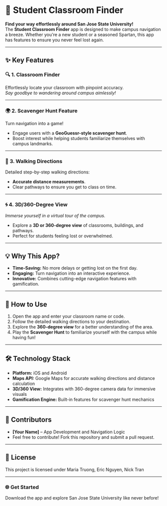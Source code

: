 # 🏫 **Student Classroom Finder**

**Find your way effortlessly around San Jose State University!**  
The **Student Classroom Finder** app is designed to make campus navigation a breeze. Whether you're a new student or a seasoned Spartan, this app has features to ensure you never feel lost again.

---

## ✨ **Key Features**

### 🔍 **1. Classroom Finder**
Effortlessly locate your classroom with pinpoint accuracy.  
_Say goodbye to wandering around campus aimlessly!_

---

### 🌍 **2. Scavenger Hunt Feature**
Turn navigation into a game!  
- Engage users with a **GeoGuessr-style scavenger hunt**.  
- Boost interest while helping students familiarize themselves with campus landmarks.

---

### 🚶 **3. Walking Directions**
Detailed step-by-step walking directions:  
- **Accurate distance measurements**.  
- Clear pathways to ensure you get to class on time.

---

### 🌀 **4. 3D/360-Degree View**
_Immerse yourself in a virtual tour of the campus._  
- Explore a **3D or 360-degree view** of classrooms, buildings, and pathways.  
- Perfect for students feeling lost or overwhelmed.

---

## 💡 **Why This App?**
- **Time-Saving:** No more delays or getting lost on the first day.  
- **Engaging:** Turn navigation into an interactive experience.  
- **Innovative:** Combines cutting-edge navigation features with gamification.

---

## 📱 **How to Use**
1. Open the app and enter your classroom name or code.
2. Follow the detailed walking directions to your destination.
3. Explore the **360-degree view** for a better understanding of the area.
4. Play the **Scavenger Hunt** to familiarize yourself with the campus while having fun!

---

## 🛠️ **Technology Stack**
- **Platform:** iOS and Android
- **Maps API:** Google Maps for accurate walking directions and distance calculation
- **3D/360 View:** Integrates with 360-degree camera data for immersive visuals
- **Gamification Engine:** Built-in features for scavenger hunt mechanics

---

## 🌟 **Contributors**
- **[Your Name]** – App Development and Navigation Logic  
- Feel free to contribute! Fork this repository and submit a pull request.

---

## 📝 **License**
This project is licensed under Maria Truong, Eric Nguyen, Nick Tran


---

### 🌐 **Get Started**
Download the app and explore San Jose State University like never before!


